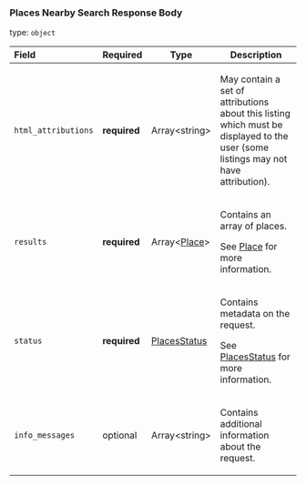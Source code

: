<!--- This is a generated file, do not edit! -->
<!--- [START maps_http_schema_placesnearbysearchresponse] -->
<h3 class="schema-object" id="PlacesNearbySearchResponse">Places Nearby Search Response Body</h3>

type: `object`

| Field               | Required     | Type                                         | Description                                                                                                                                                                              |
| :------------------ | ------------ | -------------------------------------------- | ---------------------------------------------------------------------------------------------------------------------------------------------------------------------------------------- |
| `html_attributions` | **required** | Array&lt;string&gt;                          | <div class="nonref-property-description"><p>May contain a set of attributions about this listing which must be displayed to the user (some listings may not have attribution).</p></div> |
| `results`           | **required** | Array&lt;[Place](#Place "Place")&gt;         | <div class="ref-property-description"><p>Contains an array of places.</p><p>See <a href="#Place">Place</a> for more information.</div>                                                   |
| `status`            | **required** | [PlacesStatus](#PlacesStatus "PlacesStatus") | <div class="ref-property-description"><p>Contains metadata on the request.</p><p>See <a href="#PlacesStatus">PlacesStatus</a> for more information.</div>                                |
| `info_messages`     | optional     | Array&lt;string&gt;                          | <div class="nonref-property-description"><p>Contains additional information about the request.</p></div>                                                                                 |

<!--- [END maps_http_schema_placesnearbysearchresponse] -->
